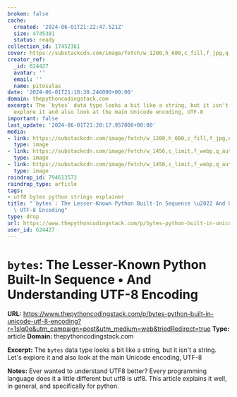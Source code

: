```yaml
---
broken: false
cache:
  created: '2024-06-01T21:22:47.521Z'
  size: 4745381
  status: ready
collection_id: 17452361
cover: https://substackcdn.com/image/fetch/w_1200,h_600,c_fill,f_jpg,q_auto:good,fl_progressive:steep,g_auto/https%3A%2F%2Fsubstack-post-media.s3.amazonaws.com%2Fpublic%2Fimages%2Fb5aa4b2e-710b-48c6-a4c1-5ba4ae11c228_974x974.webp
creator_ref:
  _id: 624427
  avatar: ''
  email: ''
  name: pitosalas
date: '2024-06-01T21:18:30.246000+00:00'
domain: thepythoncodingstack.com
excerpt: The `bytes` data type looks a bit like a string, but it isn't a string. Let's
  explore it and also look at the main Unicode encoding, UTF-8
important: false
last_update: '2024-06-01T21:20:17.957000+00:00'
media:
- link: https://substackcdn.com/image/fetch/w_1200,h_600,c_fill,f_jpg,q_auto:good,fl_progressive:steep,g_auto/https%3A%2F%2Fsubstack-post-media.s3.amazonaws.com%2Fpublic%2Fimages%2Fb5aa4b2e-710b-48c6-a4c1-5ba4ae11c228_974x974.webp
  type: image
- link: https://substackcdn.com/image/fetch/w_1456,c_limit,f_webp,q_auto:good,fl_progressive:steep/https%3A%2F%2Fsubstack-post-media.s3.amazonaws.com%2Fpublic%2Fimages%2Fdf585cb6-c6fd-4fdb-b536-1b567f58aead_1200x210.png
  type: image
- link: https://substackcdn.com/image/fetch/w_1456,c_limit,f_webp,q_auto:good,fl_progressive:steep/https%3A%2F%2Fsubstack-post-media.s3.amazonaws.com%2Fpublic%2Fimages%2Fc417ad2a-919f-45a2-9118-6752bb99e170_1200x336.png
  type: image
raindrop_id: 794613573
raindrop_type: article
tags:
- utf8 bytes python strings explainer
title: "`bytes`: The Lesser-Known Python Built-In Sequence \u2022 And Understanding\
  \ UTF-8 Encoding"
type: drop
url: https://www.thepythoncodingstack.com/p/bytes-python-built-in-unicode-utf-8-encoding?r=1slq0e&utm_campaign=post&utm_medium=web&triedRedirect=true
user_id: 624427
---
```


# `bytes`: The Lesser-Known Python Built-In Sequence • And Understanding UTF-8 Encoding

**URL:** https://www.thepythoncodingstack.com/p/bytes-python-built-in-unicode-utf-8-encoding?r=1slq0e&utm_campaign=post&utm_medium=web&triedRedirect=true
**Type:** article
**Domain:** thepythoncodingstack.com

**Excerpt:** The `bytes` data type looks a bit like a string, but it isn't a string. Let's explore it and also look at the main Unicode encoding, UTF-8

**Notes:**
Ever wanted to understand UTF8 better? Every programming language does it a little different but utf8 is utf8. This article explains it well, in general, and specifically for python.

